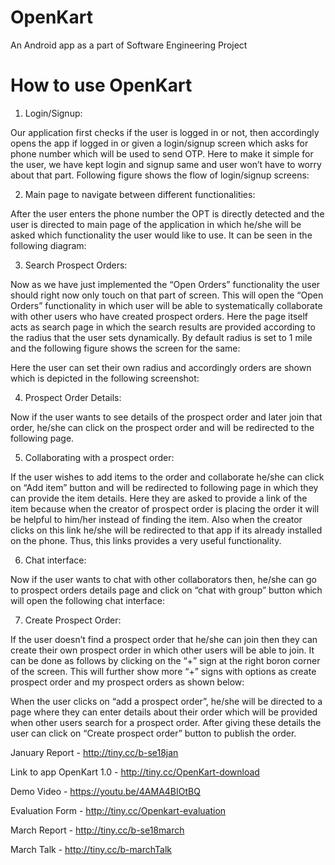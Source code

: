 # OpenKart
An Android app as a part of Software Engineering Project

# How to use OpenKart
1.	Login/Signup:

Our application first checks if the user is logged in or not, then accordingly opens the app if logged in or given a login/signup screen which asks for phone number which will be used to send OTP. Here to make it simple for the user, we have kept login and signup same and user won’t have to worry about that part. Following figure shows the flow of login/signup screens:

2.	Main page to navigate between different functionalities:

After the user enters the phone number the OPT is directly detected and the user is directed to main page of the application in which he/she will be asked which functionality the user would like to use. It can be seen in the following diagram:

3.	Search Prospect Orders:

Now as we have just implemented the “Open Orders” functionality the user should right now only touch on that part of screen. This will open the “Open Orders” functionality in which user will be able to systematically collaborate with other users who have created prospect orders. Here the page itself acts as search page in which the search results are provided according to the radius that the user sets dynamically. By default radius is set to 1 mile and the following figure shows the screen for the same:

Here the user can set their own radius and accordingly orders are shown which is depicted in the following screenshot:

4.	Prospect Order Details:

Now if the user wants to see details of the prospect order and later join that order, he/she can click on the prospect order and will be redirected to the following page.

5.	Collaborating with a prospect order:

If the user wishes to add items to the order and collaborate he/she can click on “Add item” button and will be redirected to following page in which they can provide the item details. Here they are asked to provide a link of the item because when the creator of prospect order is placing the order it will be helpful to him/her instead of finding the item. Also when the creator clicks on this link he/she will be redirected to that app if its already installed on the phone. Thus, this links provides a very useful functionality.

6.	Chat interface:

Now if the user wants to chat with other collaborators then, he/she can go to prospect orders details page and click on “chat with group” button which will open the following chat interface:

7.	Create Prospect Order:

If the user doesn’t find a prospect order that he/she can join then they can create their own prospect order in which other users will be able to join. It can be done as follows by clicking on the “+” sign at the right boron corner of the screen. This will further show more “+” signs with options as create prospect order and my prospect orders as shown below:

When the user clicks on “add a prospect order”, he/she will be directed to a page where they can enter details about their order which will be provided when other users search for a prospect order. After giving these details the user can click on “Create prospect order” button to publish the order.




January Report - http://tiny.cc/b-se18jan

Link to app OpenKart 1.0 - http://tiny.cc/OpenKart-download

Demo Video - https://youtu.be/4AMA4BIOtBQ

Evaluation Form - http://tiny.cc/Openkart-evaluation

March Report - http://tiny.cc/b-se18march

March Talk - http://tiny.cc/b-marchTalk
